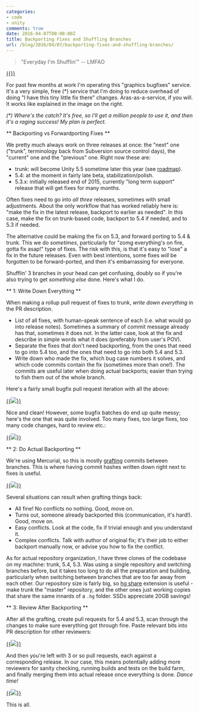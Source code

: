 ```yaml
---
categories:
- code
- unity
comments: true
date: 2016-04-07T00:00:00Z
title: Backporting Fixes and Shuffling Branches
url: /blog/2016/04/07/backporting-fixes-and-shuffling-branches/
---
```


> "Everyday I'm Shufflin'" -- LMFAO

[{{<imgright src="/img/blog/2016-04/branches-BugfixService.png" width="400px">}}](/img/blog/2016-04/branches-BugfixService.png)

For past few months at work I'm operating this "graphics bugfixes" service. It's a very simple, free (\*)
service that I'm doing to reduce overhead of doing "I have this tiny little fix there" changes. Aras-as-a-service,
if you will. It works like explained in the image on the right.

*(\*) Where's the catch? It's free, so I'll get a million people to use it, and then it's a raging success!
My plan is perfect.*


** Backporting vs Forwardporting Fixes **

We pretty much always work on three releases at once: the "next" one ("trunk", terminology back from Subversion
source control days), the "current" one and the "previous" one. Right now these are:

* trunk: will become Unity 5.5 sometime later this year (see [roadmap](https://unity3d.com/unity/roadmap)).
* 5.4: at the moment in fairly late beta, stabilization/polish.
* 5.3.x: initially released end of 2015, currently "long term support" release that will get fixes for many months.

Often fixes need to go into *all three* releases, sometimes with small adjustments. About the only workflow that
has worked reliably here is: "make the fix in the latest release, backport to earlier as needed". In this case,
make the fix on trunk-based code, backport to 5.4 if needed, and to 5.3 if needed.

The alternative could be making the fix on 5.3, and forward porting to 5.4 & trunk. This we do *sometimes*,
particularly for "zomg everything's on fire, gotta fix asap!" type of fixes. The risk with this, is that it's
easy to "lose" a fix in the future releases. Even with best intentions, some fixes *will* be forgotten to be
forward-ported, and then it's embarrassing for everyone.


Shufflin' 3 branches in your head can get confusing, doubly so if you're also trying to get *something else* done.
Here's what I do.


** 1: Write Down Everything **

When making a rollup pull request of fixes to trunk, *write down everything* in the PR description.

* List of all fixes, with human-speak sentence of each (i.e. what would go into release notes). Sometimes
  a summary of commit message already has that, sometimes it does not. In the latter case, look at the fix
  and describe in simple words what it does (preferably from user's POV).
* Separate the fixes that don't need backporting, from the ones that need to go into 5.4 too, and the ones
  that need to go into both 5.4 and 5.3.
* Write down who made the fix, which bug case numbers it solves, and which code commits contain the fix
  (sometimes more than one!). The commits are useful later when doing actual backports; easier than trying
  to fish them out of the whole branch.

Here's a fairly small bugfix pull request iteration with all the above:

[{{<img src="/img/blog/2016-04/branches-PRSmall.png">}}](/img/blog/2016-04/branches-PRSmall.png)

Nice and clean! However, some bugfix batches do end up quite messy; here's the one that was quite involved.
Too many fixes, too large fixes, too many code changes, hard to review etc.:

[{{<img src="/img/blog/2016-04/branches-PRBig.png">}}](/img/blog/2016-04/branches-PRBig.png)


** 2: Do Actual Backporting **

We're using Mercurial, so this is mostly [grafting](https://selenic.com/hg/help/graft) commits between branches.
This is where having commit hashes written down right next to fixes is useful.

[{{<img src="/img/blog/2016-04/branches-Grafting.png">}}](/img/blog/2016-04/branches-Grafting.png)

Several situations can result when grafting things back:

* All fine! No conflicts no nothing. Good, move on.
* Turns out, someone already backported this (communication, it's hard!). Good, move on.
* Easy conflicts. Look at the code, fix if trivial enough and you understand it.
* Complex conflicts. Talk with author of original fix; it's their job to either backport manually now,
  or advise you how to fix the conflict.

As for actual repository organization, I have three clones of the codebase on my machine: trunk, 5.4, 5.3.
Was using a single repository and switching branches before, but it takes too long to do all the preparation
and building, particularly when switching between branches that are too far away from each other.
Our repository size is fairly big, so [hg share](https://www.mercurial-scm.org/wiki/ShareExtension) extension
is useful - make trunk the "master" repository, and the other ones just working copies that share the same innards
of a `.hg` folder. SSDs appreciate 20GB savings!


** 3: Review After Backporting **

After all the grafting, create pull requests for 5.4 and 5.3, scan through the changes to make sure
everything got through fine. Paste relevant bits into PR description for other reviewers:

[{{<img src="/img/blog/2016-04/branches-PRDescription53.png">}}](/img/blog/2016-04/branches-PRDescription53.png)

And then you're left with 3 or so pull requests, each against a corresponding release. In our case,
this means potentially adding more reviewers for sanity checking, running builds and tests on the build farm,
and finally merging them into actual release once everything is done. *Dance time!*

[{{<img src="/img/blog/2016-04/branches-MyPRs.png">}}](/img/blog/2016-04/branches-MyPRs.png)

This is all.
